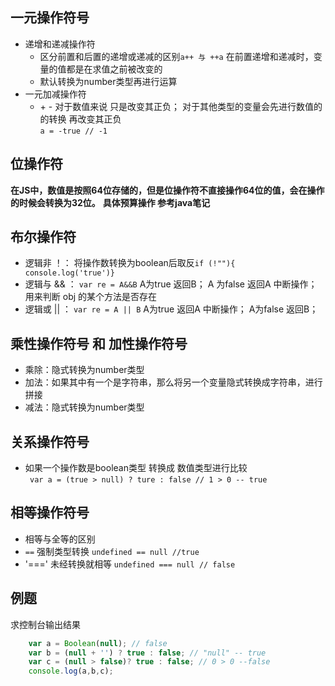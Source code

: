 一元操作符号
--
 * 递增和递减操作符 
    * 区分前置和后置的递增或递减的区别`a++ 与 ++a` 在前置递增和递减时，变量的值都是在求值之前被改变的
    * 默认转换为number类型再进行运算
 * 一元加减操作符
    * \+ - 对于数值来说 只是改变其正负； 对于其他类型的变量会先进行数值的的转换 再改变其正负  
    `a = -true // -1 `
    
位操作符
--
 **在JS中，数值是按照64位存储的，但是位操作符不直接操作64位的值，会在操作的时候会转换为32位。**
  **具体预算操作 参考java笔记**
  
 
布尔操作符 
--
* 逻辑非 ！： 将操作数转换为boolean后取反` if (!""){ console.log('true')} `
* 逻辑与 && ： `var re = A&&B`  A为true 返回B； A 为false 返回A 中断操作；
用来判断 obj 的某个方法是否存在
* 逻辑或 || ： `var re = A || B` A为true 返回A 中断操作； A为false 返回B；

乘性操作符号 和 加性操作符号
--
* 乘除：隐式转换为number类型
* 加法：如果其中有一个是字符串，那么将另一个变量隐式转换成字符串，进行拼接
* 减法：隐式转换为number类型 

关系操作符号  
-- 
* 如果一个操作数是boolean类型 转换成 数值类型进行比较   
` var a = (true > null) ? ture : false // 1 > 0 -- true`

相等操作符号
-- 
* 相等与全等的区别
* `==` 强制类型转换  `undefined == null //true `
* '===' 未经转换就相等 `undefined === null // false`


例题
--
求控制台输出结果
```js
    var a = Boolean(null); // false
    var b = (null + '') ? true : false; // "null" -- true
    var c = (null > false)? true : false; // 0 > 0 --false
    console.log(a,b,c);
```   
